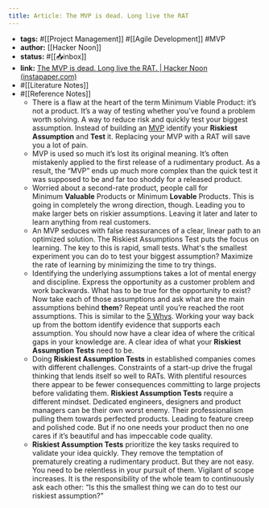 ```yaml
---
title: Article: The MVP is dead. Long live the RAT
---
```


- **tags:** #[[Project Management]] #[[Agile Development]] #MVP
- **author:** [[Hacker Noon]]
- **status:** #[[📥inbox]]
- **link:** [The MVP is dead. Long live the RAT. | Hacker Noon (instapaper.com)](https://www.instapaper.com/read/1445099658)
- #[[Literature Notes]]
- #[[Reference Notes]]
	- There is a flaw at the heart of the term Minimum Viable Product: it’s not a product. It’s a way of testing whether you’ve found a problem worth solving. A way to reduce risk and quickly test your biggest assumption. Instead of building an [MVP](https://hackernoon.com/tagged/mvp) identify your __Riskiest Assumption__ and __Test__ it. Replacing your MVP with a RAT will save you a lot of pain.
	- MVP is used so much it’s lost its original meaning. It’s often mistakenly applied to the first release of a rudimentary product. As a result, the “MVP” ends up much more complex than the quick test it was supposed to be and far too shoddy for a released product.
	- Worried about a second-rate product, people call for Minimum __Valuable__ Products or Minimum __Lovable__ Products. This is going in completely the wrong direction, though. Leading you to make larger bets on riskier assumptions. Leaving it later and later to learn anything from real customers.
	- An MVP seduces with false reassurances of a clear, linear path to an optimized solution. The Riskiest Assumptions Test puts the focus on learning. The key to this is rapid, small tests. What's the smallest experiment you can do to test your biggest assumption? Maximize the rate of learning by minimizing the time to try things.
	- Identifying the underlying assumptions takes a lot of mental energy and discipline. Express the opportunity as a customer problem and work backwards. What has to be true for the opportunity to exist? Now take each of those assumptions and ask what are the main assumptions behind __them__? Repeat until you’re reached the root assumptions. This is similar to the [5 Whys](https://www.google.co.uk/url?sa=t&rct=j&q=&esrc=s&source=web&cd=1&cad=rja&uact=8&ved=0ahUKEwi2hfG4rKvPAhWCWhoKHRyLBw0QFggcMAA&url=https%3A%2F%2Fen.wikipedia.org%2Fwiki%2F5_Whys&usg=AFQjCNHk-Yyc9qUqyNM4U3eaQoENhzDN_A&sig2=tPvIBgLHA2qyUXs_dJy8Zw&bvm=bv.133700528,d.d2s). Working your way back up from the bottom identify evidence that supports each assumption. You should now have a clear idea of where the critical gaps in your knowledge are. A clear idea of what your __Riskiest Assumption Tests__ need to be.
	- Doing __Riskiest Assumption Tests__ in established companies comes with different challenges. Constraints of a start-up drive the frugal thinking that lends itself so well to RATs. With plentiful resources there appear to be fewer consequences committing to large projects before validating them. __Riskiest Assumption Tests__ require a different mindset. Dedicated engineers, designers and product managers can be their own worst enemy. Their professionalism pulling them towards perfected products. Leading to feature creep and polished code. But if no one needs your product then no one cares if it’s beautiful and has impeccable code quality.
	- __Riskiest Assumption Tests__ prioritize the key tasks required to validate your idea quickly. They remove the temptation of prematurely creating a rudimentary product. But they are not easy. You need to be relentless in your pursuit of them. Vigilant of scope increases. It is the responsibility of the whole team to continuously ask each other: “Is this the smallest thing we can do to test our riskiest assumption?”
